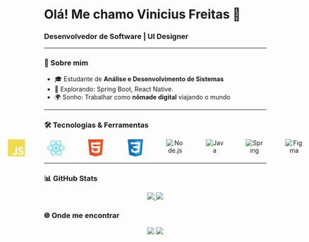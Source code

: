 <!-- Banner ou título -->
<h1 align="start">Olá! Me chamo Vinicius Freitas 👋</h1>

<h3 align="start">Desenvolvedor de Software | UI Designer </h3>

---

### 🚀 Sobre mim

- 🎓 Estudante de **Análise e Desenvolvimento de Sistemas**
- 🧠 Explorando: Spring Boot, React Native.
- 🌍 Sonho: Trabalhar como **nômade digital** viajando o mundo

---

### 🛠️ Tecnologias & Ferramentas

<div align="center" style="display: flex; justify-content: center; gap: 50px;">
  <img src="https://raw.githubusercontent.com/devicons/devicon/master/icons/javascript/javascript-plain.svg" alt="JavaScript" width="40" height="40"/>
  <img src="https://raw.githubusercontent.com/devicons/devicon/master/icons/react/react-original.svg" alt="React" width="40" height="40"/>
  <img src="https://raw.githubusercontent.com/devicons/devicon/master/icons/html5/html5-original.svg" alt="HTML5" width="40" height="40"/>
  <img src="https://raw.githubusercontent.com/devicons/devicon/master/icons/css3/css3-original.svg" alt="CSS3" width="40" height="40"/>
  <img src="https://cdn.jsdelivr.net/gh/devicons/devicon@latest/icons/nodejs/nodejs-original.svg" alt="Node.js" width="40" height="40"/>
  <img src="https://cdn.jsdelivr.net/gh/devicons/devicon@latest/icons/java/java-original.svg" alt="Java" width="40" height="40"/>
  <img src="https://cdn.jsdelivr.net/gh/devicons/devicon@latest/icons/spring/spring-original.svg" alt="Spring" width="40" height="40"/>
  <img src="https://cdn.jsdelivr.net/gh/devicons/devicon@latest/icons/figma/figma-original.svg" alt="Figma" width="40" height="40"/>
</div>

---

### 📊 GitHub Stats

<div align="center">
  <a href="https://github.com/Freitas024">
    <img height="180em" src="https://github-readme-stats.vercel.app/api?username=Freitas024&show_icons=true&theme=tokyonight&include_all_commits=true&count_private=true"/>
    <img height="180em" src="https://github-readme-stats.vercel.app/api/top-langs/?username=Freitas024&layout=compact&langs_count=8&theme=tokyonight"/>
  </a>
</div>

### 🌐 Onde me encontrar

<div align="center">
  <a href="https://www.linkedin.com/in/vinicius-de-freitas-e-silva-137a02295/" target="_blank"><img src="https://img.shields.io/badge/-LinkedIn-0A66C2?style=for-the-badge&logo=linkedin&logoColor=white" /></a>
  <a href="https://www.instagram.com/ux_vini?utm_source=qr&igsh=MXB4eHZuNmd0NHR1dA==" target="_blank"><img src="https://img.shields.io/badge/-Instagram-E4405F?style=for-the-badge&logo=instagram&logoColor=white" /></a>
</div>

